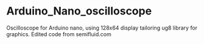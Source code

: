 # Arduino_Nano_oscilloscope
Oscilloscope for Arduino nano, using 128x64 display tailoring ug8 library for graphics. Edited code from semifluid.com
